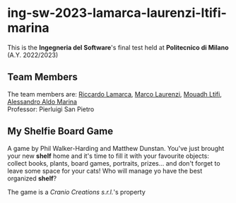 # ing-sw-2023-lamarca-laurenzi-ltifi-marina

This is the **Ingegneria del Software**'s final test held at **Politecnico di Milano** (A.Y. 2022/2023)

## Team Members

The team members are: [Riccardo Lamarca](https://github.com/Riccardo250), [Marco Laurenzi](https://github.com/marcolaurenzi), [Mouadh Ltifi](https://github.com/mouadhltifi), [Alessandro Aldo Marina](https://github.com/Hackingale) <br>
Professor: Pierluigi San Pietro

## My Shelfie Board Game

A game by Phil Walker-Harding and Matthew Dunstan. You've just brought your new **shelf** home and it's time to fill it with your favourite objects: collect books, plants, board games, portraits, prizes... and don't forget to leave some space for your cats! Who will manage yo have the best organized **shelf**?

The game is a _Cranio Creations s.r.l._'s property

